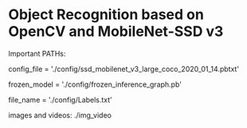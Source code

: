 # Object Recognition based on OpenCV and MobileNet-SSD v3
Important PATHs:

config_file = './config/ssd_mobilenet_v3_large_coco_2020_01_14.pbtxt'

frozen_model = './config/frozen_inference_graph.pb'

file_name = './config/Labels.txt'

images and videos: ./img_video
